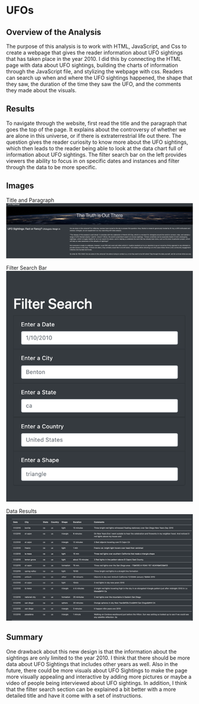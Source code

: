 # UFOs

## Overview of the Analysis

The purpose of this analysis is to work with HTML, JavaScript, and Css to create a webpage that gives the reader information about UFO sightings that has taken place in the year 2010. I did this by connecting the HTML page with data about UFO sightings, building the charts of information through the JavaScript file, and stylizing the webpage with css. Readers can search up when and where the UFO sightings happened, the shape that they saw, the duration of the time they saw the UFO, and the comments they made about the visuals. 

## Results 

To navigate through the website, first read the title and the paragraph that goes the top of the page. It explains about the controversy of whether we are alone in this universe, or if there is extraterrestrial life out there. The question gives the reader curiosity to know more about the UFO sightings, which then leads to the reader being able to look at the data chart full of information about UFO sightings. The filter search bar on the left provides viewers the ability to focus in on specific dates and instances and filter through the data to be more specific. 

## Images

Title and Paragraph
![](./Resources/header.png)

Filter Search Bar
![](./Resources/filter_search.png)

Data Results 
![](./Resources/data_results.png)


## Summary

One drawback about this new design is that the information about the sightings are only limited to the year 2010. I think that there should be more data about UFO Sightings that includes other years as well. Also in the future, there could be more visuals about UFO Sightings to make the page more visually appealing and interactive by adding more pictures or maybe a video of people being interviewed about UFO sightings. In addition, I think that the filter search section can be explained a bit better with a more detailed title and have it come with a set of instructions. 
